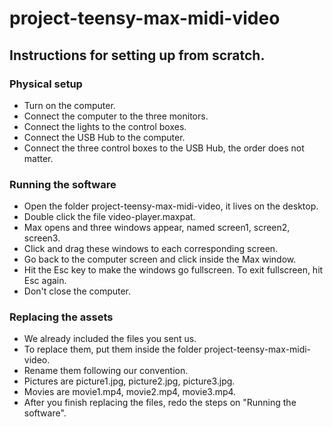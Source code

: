 # project-teensy-max-midi-video

## Instructions for setting up from scratch.

### Physical setup

* Turn on the computer.
* Connect the computer to the three monitors.
* Connect the lights to the control boxes.
* Connect the USB Hub to the computer.
* Connect the three control boxes to the USB Hub, the order does not matter.

### Running the software

* Open the folder project-teensy-max-midi-video, it lives on the desktop.
* Double click the file video-player.maxpat.
* Max opens and three windows appear, named screen1, screen2, screen3.
* Click and drag these windows to each corresponding screen.
* Go back to the computer screen and click inside the Max window.
* Hit the Esc key to make the windows go fullscreen. To exit fullscreen, hit Esc again.
* Don't close the computer.

### Replacing the assets

* We already included the files you sent us.
* To replace them, put them inside the folder project-teensy-max-midi-video.
* Rename them following our convention.
* Pictures are  picture1.jpg, picture2.jpg, picture3.jpg.
* Movies are movie1.mp4, movie2.mp4, movie3.mp4.
* After you finish replacing the files, redo the steps on "Running the software".

